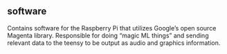 ## software

Contains software for the Raspberry Pi that utilizes Google’s open source Magenta library. Responsible for doing “magic ML things” and sending relevant data to the teensy to be output as audio and graphics information.
